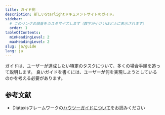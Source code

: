 ```yaml
---
title: ガイド例
description: 新しいStarlightドキュメントサイトのガイド。
sidebar:
  # このリンクの順番をカスタマイズします（数字が小さいほど上に表示されます）
  order: 1
tableOfContents:
  minHeadingLevel: 2
  maxHeadingLevel: 2
slug: ja/guide
lang: ja
---
```


ガイドは、ユーザーが達成したい特定のタスクについて、多くの場合手順を追って説明します。
良いガイドを書くには、ユーザーが何を実現しようとしているのかを考える必要があります。

## 参考文献
- Diátaxisフレームワークの[ハウツーガイドについて](https://diataxis.fr/how-to-guides/)をお読みください
